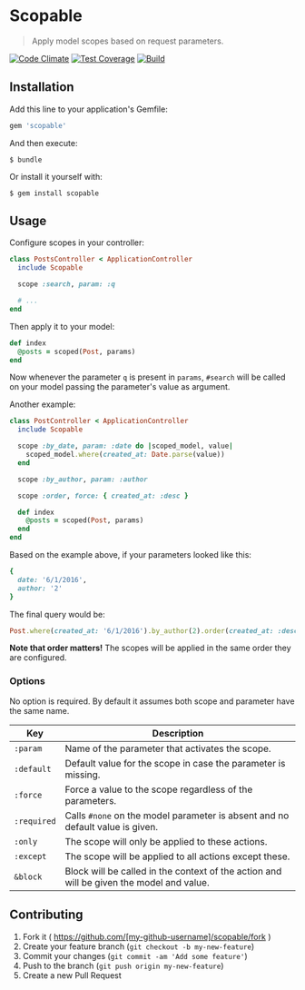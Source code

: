 # Scopable

> Apply model scopes based on request parameters.

[![Code Climate](https://codeclimate.com/github/haggen/scopable/badges/gpa.svg)](https://codeclimate.com/github/haggen/scopable)
[![Test Coverage](https://codeclimate.com/github/haggen/scopable/badges/coverage.svg)](https://codeclimate.com/github/haggen/scopable/coverage)
[![Build](https://travis-ci.org/haggen/scopable.svg)](https://travis-ci.org/haggen/scopable)

## Installation

Add this line to your application's Gemfile:

```ruby
gem 'scopable'
```

And then execute:

    $ bundle

Or install it yourself with:

    $ gem install scopable

## Usage

Configure scopes in your controller:

```ruby
class PostsController < ApplicationController
  include Scopable

  scope :search, param: :q

  # ...
end
```

Then apply it to your model:

```ruby
def index
  @posts = scoped(Post, params)
end
```

Now whenever the parameter `q` is present in `params`, `#search` will be called on your model passing the parameter's value as argument.

Another example:

```ruby
class PostController < ApplicationController
  include Scopable

  scope :by_date, param: :date do |scoped_model, value|
    scoped_model.where(created_at: Date.parse(value))
  end

  scope :by_author, param: :author

  scope :order, force: { created_at: :desc }

  def index
    @posts = scoped(Post, params)
  end
end
```

Based on the example above, if your parameters looked like this:

```ruby
{
  date: '6/1/2016',
  author: '2'
}
```

The final query would be:

```ruby
Post.where(created_at: '6/1/2016').by_author(2).order(created_at: :desc)
```

**Note that order matters!** The scopes will be applied in the same order they are configured.

### Options

No option is required. By default it assumes both scope and parameter have the same name.

Key         | Description
------------|----------------------------------------------------------------------------------------
`:param`    | Name of the parameter that activates the scope.
`:default`  | Default value for the scope in case the parameter is missing.
`:force`    | Force a value to the scope regardless of the parameters.
`:required` | Calls `#none` on the model parameter is absent and no default value is given.
`:only`     | The scope will only be applied to these actions.
`:except`   | The scope will be applied to all actions except these.
`&block`    | Block will be called in the context of the action and will be given the model and value.

## Contributing

1. Fork it ( https://github.com/[my-github-username]/scopable/fork )
2. Create your feature branch (`git checkout -b my-new-feature`)
3. Commit your changes (`git commit -am 'Add some feature'`)
4. Push to the branch (`git push origin my-new-feature`)
5. Create a new Pull Request
